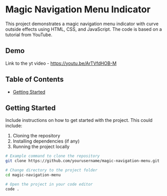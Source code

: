 # Magic Navigation Menu Indicator

This project demonstrates a magic navigation menu indicator with curve outside effects using HTML, CSS, and JavaScript. The code is based on a tutorial from YouTube.


## Demo

Link to the yt video - https://youtu.be/ArTVfdHOB-M

## Table of Contents

- [Getting Started](#getting-started)

## Getting Started

Include instructions on how to get started with the project. This could include:

1. Cloning the repository
2. Installing dependencies (if any)
3. Running the project locally

```bash
# Example command to clone the repository
git clone https://github.com/yourusername/magic-navigation-menu.git

# Change directory to the project folder
cd magic-navigation-menu

# Open the project in your code editor
code .